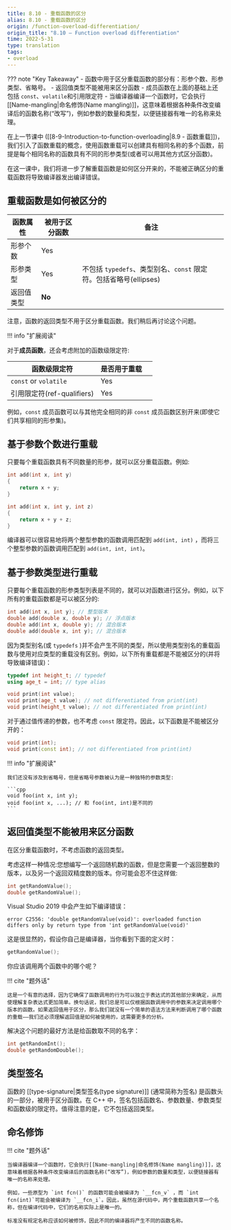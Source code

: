 ```yaml
---
title: 8.10 - 重载函数的区分
alias: 8.10 - 重载函数的区分
origin: /function-overload-differentiation/
origin_title: "8.10 — Function overload differentiation"
time: 2022-5-31
type: translation
tags:
- overload
---
```


??? note "Key Takeaway"
	- 函数中用于区分重载函数的部分有：形参个数、形参类型、省略号。
	- 返回值类型不能被用来区分函数
	- 成员函数在上面的基础上还包括 `const`、`volatile`和引用限定符
	- 当编译器编译一个函数时，它会执行[[Name-mangling|命名修饰(Name mangling)]]，这意味着根据各种条件改变编译后的函数名称(“改写”)，例如参数的数量和类型，以便链接器有唯一的名称来处理。

在上一节课中 ([[8-9-Introduction-to-function-overloading|8.9 - 函数重载]])， 我们引入了函数重载的概念，使用函数重载可以创建具有相同名称的多个函数，前提是每个相同名称的函数具有不同的形参类型(或者可以用其他方式区分函数)。

在这一课中，我们将进一步了解重载函数是如何区分开来的，不能被正确区分的重载函数将导致编译器发出编译错误。

## 重载函数是如何被区分的

|函数属性	|被用于区分函数	|备注|
|---|---|---|
|形参个数	|Yes	
|形参类型	|Yes	|不包括 `typedefs`、类型别名、`const` 限定符。包括省略号(ellipses)
|返回值类型	|**No**	

注意，函数的返回类型不用于区分重载函数。我们稍后再讨论这个问题。

!!! info "扩展阅读"

对于**成员函数**，还会考虑附加的函数级限定符:

| 函数级限定符                | 是否用于重载 |     |
| --------------------- | ------ | --- |
| `const` or `volatile` | Yes    |     |
| 引用限定符(ref-qualifiers) | Yes    |     |

例如，`const` 成员函数可以与其他完全相同的非 `const` 成员函数区别开来(即使它们共享相同的形参集)。


## 基于参数个数进行重载

只要每个重载函数具有不同数量的形参，就可以区分重载函数。例如:

```cpp
int add(int x, int y)
{
    return x + y;
}

int add(int x, int y, int z)
{
    return x + y + z;
}
```

编译器可以很容易地将两个整型参数的函数调用匹配到 `add(int, int)` ，而将三个整型参数的函数调用匹配到 `add(int, int, int)`。

## 基于参数类型进行重载

只要每个重载函数的形参类型列表是不同的，就可以对函数进行区分。例如，以下所有的重载函数都是可以被区分的:


```cpp
int add(int x, int y); // 整型版本
double add(double x, double y); // 浮点版本
double add(int x, double y); // 混合版本
double add(double x, int y); // 混合版本
```

因为类型别名(或 `typedefs` )并不会产生不同的类型，所以使用类型别名的重载函数与使用对应类型的重载没有区别。例如，以下所有重载都是不能被区分的(并将导致编译错误)：

```cpp
typedef int height_t; // typedef
using age_t = int; // type alias

void print(int value);
void print(age_t value); // not differentiated from print(int)
void print(height_t value); // not differentiated from print(int)
```

对于通过值传递的参数，也不考虑 `const` 限定符。因此，以下函数是不能被区分开的：

```cpp
void print(int);
void print(const int); // not differentiated from print(int)
```


!!! info "扩展阅读"

	我们还没有涉及到省略号，但是省略号参数被认为是一种独特的参数类型:

	```cpp
	void foo(int x, int y);
	void foo(int x, ...); // 和 foo(int, int)是不同的
	```

## 返回值类型不能被用来区分函数

在区分重载函数时，不考虑函数的返回类型。

考虑这样一种情况:您想编写一个返回随机数的函数，但是您需要一个返回整数的版本，以及另一个返回双精度数的版本。你可能会忍不住这样做:

```cpp
int getRandomValue();
double getRandomValue();
```

Visual Studio 2019 中会产生如下编译错误：

```
error C2556: 'double getRandomValue(void)': overloaded function differs only by return type from 'int getRandomValue(void)'
```

这是很显然的，假设你自己是编译器，当你看到下面的定义时：

```cpp
getRandomValue();
```

你应该调用两个函数中的哪个呢？

!!! cite "题外话"

	这是一个有意的选择，因为它确保了函数调用的行为可以独立于表达式的其他部分来确定，从而使理解复杂表达式更加简单。换句话说，我们总是可以仅根据函数调用中的参数来决定调用哪个版本的函数。如果返回值用于区分，那么我们就没有一个简单的语法方法来判断调用了哪个函数的重载——我们还必须理解返回值是如何被使用的，这需要更多的分析。

解决这个问题的最好方法是给函数取不同的名字：

```cpp
int getRandomInt();
double getRandomDouble();
```


## 类型签名

函数的 [[type-signature|类型签名(type signature)]] (通常简称为签名) 是函数头的一部分，被用于区分函数。在 C++ 中，签名包括函数名、参数数量、参数类型和函数级的限定符。值得注意的是，它不包括返回类型。

## 命名修饰

!!! cite "题外话"

	当编译器编译一个函数时，它会执行[[Name-mangling|命名修饰(Name mangling)]]，这意味着根据各种条件改变编译后的函数名称(“改写”)，例如参数的数量和类型，以便链接器有唯一的名称来处理。
	
	例如，一些原型为 `int fcn()` 的函数可能会被编译为 `__fcn_v` ，而 `int fcn(int)`可能会被编译为 `__fcn_i`。因此，虽然在源代码中，两个重载函数共享一个名称，但在编译代码中，它们的名称实际上是唯一的。
	
	标准没有规定名称应该如何被修饰，因此不同的编译器将产生不同的函数名称。